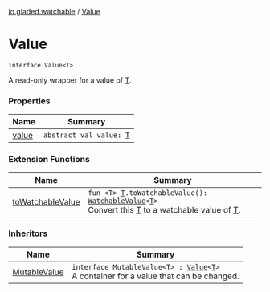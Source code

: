 [io.gladed.watchable](../index.md) / [Value](./index.md)

# Value

`interface Value<T>`

A read-only wrapper for a value of [T](index.md#T).

### Properties

| Name | Summary |
|---|---|
| [value](value.md) | `abstract val value: `[`T`](index.md#T) |

### Extension Functions

| Name | Summary |
|---|---|
| [toWatchableValue](../to-watchable-value.md) | `fun <T> `[`T`](../to-watchable-value.md#T)`.toWatchableValue(): `[`WatchableValue`](../-watchable-value/index.md)`<`[`T`](../to-watchable-value.md#T)`>`<br>Convert this [T](../to-watchable-value.md#T) to a watchable value of [T](../to-watchable-value.md#T). |

### Inheritors

| Name | Summary |
|---|---|
| [MutableValue](../-mutable-value/index.md) | `interface MutableValue<T> : `[`Value`](./index.md)`<`[`T`](../-mutable-value/index.md#T)`>`<br>A container for a value that can be changed. |
